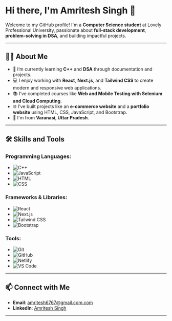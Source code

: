 # Hi there, I'm Amritesh Singh 👋

Welcome to my GitHub profile! I'm a **Computer Science student** at Lovely Professional University, passionate about **full-stack development**, **problem-solving in DSA**, and building impactful projects.

---

## 👨‍💻 About Me
- 🌱 I’m currently learning **C++** and **DSA** through documentation and projects.
- 💻 I enjoy working with **React**, **Next.js**, and **Tailwind CSS** to create modern and responsive web applications.
- 📚 I’ve completed courses like **Web and Mobile Testing with Selenium and Cloud Computing**.
- 🌐 I’ve built projects like an **e-commerce website** and a **portfolio website** using HTML, CSS, JavaScript, and Bootstrap.
- 📍 I'm from **Varanasi, Uttar Pradesh**.

---

## 🛠️ Skills and Tools
### Programming Languages:
- ![C++](https://img.shields.io/badge/C++-00599C?style=for-the-badge&logo=cplusplus&logoColor=white)
- ![JavaScript](https://img.shields.io/badge/JavaScript-F7DF1E?style=for-the-badge&logo=javascript&logoColor=black)
- ![HTML](https://img.shields.io/badge/HTML-E34F26?style=for-the-badge&logo=html5&logoColor=white)
- ![CSS](https://img.shields.io/badge/CSS-1572B6?style=for-the-badge&logo=css3&logoColor=white)

### Frameworks & Libraries:
- ![React](https://img.shields.io/badge/React-61DAFB?style=for-the-badge&logo=react&logoColor=black)
- ![Next.js](https://img.shields.io/badge/Next.js-000000?style=for-the-badge&logo=nextdotjs&logoColor=white)
- ![Tailwind CSS](https://img.shields.io/badge/TailwindCSS-38B2AC?style=for-the-badge&logo=tailwind-css&logoColor=white)
- ![Bootstrap](https://img.shields.io/badge/Bootstrap-563D7C?style=for-the-badge&logo=bootstrap&logoColor=white)

### Tools:
- ![Git](https://img.shields.io/badge/Git-F05032?style=for-the-badge&logo=git&logoColor=white)
- ![GitHub](https://img.shields.io/badge/GitHub-181717?style=for-the-badge&logo=github&logoColor=white)
- ![Netlify](https://img.shields.io/badge/Netlify-00C7B7?style=for-the-badge&logo=netlify&logoColor=white)
- ![VS Code](https://img.shields.io/badge/VS%20Code-007ACC?style=for-the-badge&logo=visualstudiocode&logoColor=white)


---

## 📫 Connect with Me
- **Email**: [amritesh6767@gmail.com.com](mailto:amritesh6767@gmail.com)
- **LinkedIn**: [Amritesh Singh](https://linkedin.com/in/ammriteshh)

---


